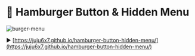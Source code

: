 # 🍔 Hamburger Button & Hidden Menu 

![burger-menu](https://user-images.githubusercontent.com/98356784/168497044-d3170b88-b37e-4424-9445-85142d57d30a.gif)

▶️ [https://juju6x7.github.io/hamburger-button-hidden-menu/](https://juju6x7.github.io/hamburger-button-hidden-menu/)



